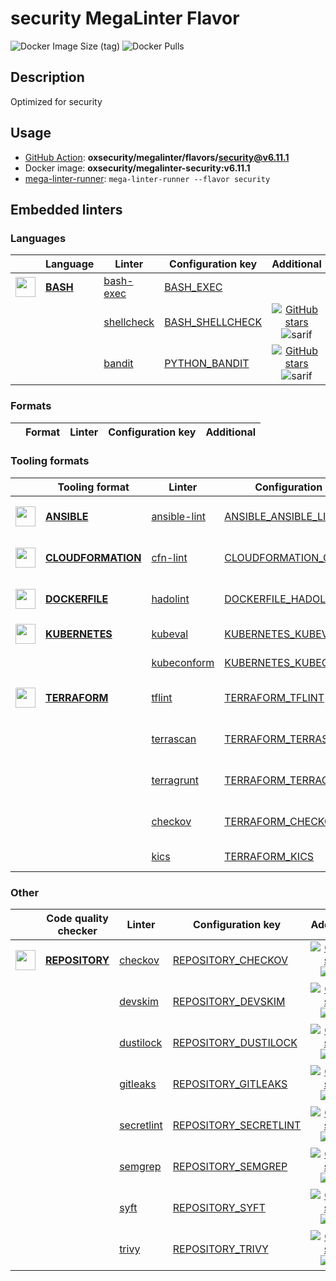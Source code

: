 # security MegaLinter Flavor

![Docker Image Size (tag)](https://img.shields.io/docker/image-size/oxsecurity/megalinter-security/v6.11.1)
![Docker Pulls](https://img.shields.io/docker/pulls/oxsecurity/megalinter-security)

## Description

Optimized for security

## Usage

- [GitHub Action](https://oxsecurity.github.io/megalinter/6.11.1/installation/#github-action): **oxsecurity/megalinter/flavors/security@v6.11.1**
- Docker image: **oxsecurity/megalinter-security:v6.11.1**
- [mega-linter-runner](https://oxsecurity.github.io/megalinter/6.11.1/mega-linter-runner/): `mega-linter-runner --flavor security`

## Embedded linters

### Languages

|                                                                            <!-- -->                                                                            | Language                                                                     | Linter                                                                                    | Configuration key                                                                              |                                                                                      Additional                                                                                       |
|:--------------------------------------------------------------------------------------------------------------------------------------------------------------:|------------------------------------------------------------------------------|-------------------------------------------------------------------------------------------|------------------------------------------------------------------------------------------------|:-------------------------------------------------------------------------------------------------------------------------------------------------------------------------------------:|
| <img src="https://github.com/oxsecurity/megalinter/raw/main/docs/assets/icons/bash.ico" alt="" height="32px" class="megalinter-icon"></a> <!-- linter-icon --> | [**BASH**](https://oxsecurity.github.io/megalinter/6.11.1/descriptors/bash/) | [bash-exec](https://oxsecurity.github.io/megalinter/6.11.1/descriptors/bash_bash_exec/)   | [BASH_EXEC](https://oxsecurity.github.io/megalinter/6.11.1/descriptors/bash_bash_exec/)        |                                                                                                                                                                                       |
|                                                                 <!-- --> <!-- linter-icon -->                                                                  |                                                                              | [shellcheck](https://oxsecurity.github.io/megalinter/6.11.1/descriptors/bash_shellcheck/) | [BASH_SHELLCHECK](https://oxsecurity.github.io/megalinter/6.11.1/descriptors/bash_shellcheck/) | [![GitHub stars](https://img.shields.io/github/stars/koalaman/shellcheck?cacheSeconds=3600)](https://github.com/koalaman/shellcheck) ![sarif](https://shields.io/badge/-SARIF-orange) |
|                                                                 <!-- --> <!-- linter-icon -->                                                                  |                                                                              | [bandit](https://oxsecurity.github.io/megalinter/6.11.1/descriptors/python_bandit/)       | [PYTHON_BANDIT](https://oxsecurity.github.io/megalinter/6.11.1/descriptors/python_bandit/)     |        [![GitHub stars](https://img.shields.io/github/stars/PyCQA/bandit?cacheSeconds=3600)](https://github.com/PyCQA/bandit) ![sarif](https://shields.io/badge/-SARIF-orange)        |

### Formats

| <!-- --> | Format | Linter | Configuration key | Additional  |
| :---: | ----------------- | -------------- | ------------ | :-----:  |

### Tooling formats

|                                                                                 <!-- -->                                                                                 | Tooling format                                                                                   | Linter                                                                                            | Configuration key                                                                                              |                                                                                              Additional                                                                                               |
|:------------------------------------------------------------------------------------------------------------------------------------------------------------------------:|--------------------------------------------------------------------------------------------------|---------------------------------------------------------------------------------------------------|----------------------------------------------------------------------------------------------------------------|:-----------------------------------------------------------------------------------------------------------------------------------------------------------------------------------------------------:|
|    <img src="https://github.com/oxsecurity/megalinter/raw/main/docs/assets/icons/ansible.ico" alt="" height="32px" class="megalinter-icon"></a> <!-- linter-icon -->     | [**ANSIBLE**](https://oxsecurity.github.io/megalinter/6.11.1/descriptors/ansible/)               | [ansible-lint](https://oxsecurity.github.io/megalinter/6.11.1/descriptors/ansible_ansible_lint/)  | [ANSIBLE_ANSIBLE_LINT](https://oxsecurity.github.io/megalinter/6.11.1/descriptors/ansible_ansible_lint/)       |        [![GitHub stars](https://img.shields.io/github/stars/ansible/ansible-lint?cacheSeconds=3600)](https://github.com/ansible/ansible-lint) ![sarif](https://shields.io/badge/-SARIF-orange)        |
| <img src="https://github.com/oxsecurity/megalinter/raw/main/docs/assets/icons/cloudformation.ico" alt="" height="32px" class="megalinter-icon"></a> <!-- linter-icon --> | [**CLOUDFORMATION**](https://oxsecurity.github.io/megalinter/6.11.1/descriptors/cloudformation/) | [cfn-lint](https://oxsecurity.github.io/megalinter/6.11.1/descriptors/cloudformation_cfn_lint/)   | [CLOUDFORMATION_CFN_LINT](https://oxsecurity.github.io/megalinter/6.11.1/descriptors/cloudformation_cfn_lint/) | [![GitHub stars](https://img.shields.io/github/stars/aws-cloudformation/cfn-lint?cacheSeconds=3600)](https://github.com/aws-cloudformation/cfn-lint) ![sarif](https://shields.io/badge/-SARIF-orange) |
|   <img src="https://github.com/oxsecurity/megalinter/raw/main/docs/assets/icons/dockerfile.ico" alt="" height="32px" class="megalinter-icon"></a> <!-- linter-icon -->   | [**DOCKERFILE**](https://oxsecurity.github.io/megalinter/6.11.1/descriptors/dockerfile/)         | [hadolint](https://oxsecurity.github.io/megalinter/6.11.1/descriptors/dockerfile_hadolint/)       | [DOCKERFILE_HADOLINT](https://oxsecurity.github.io/megalinter/6.11.1/descriptors/dockerfile_hadolint/)         |           [![GitHub stars](https://img.shields.io/github/stars/hadolint/hadolint?cacheSeconds=3600)](https://github.com/hadolint/hadolint) ![sarif](https://shields.io/badge/-SARIF-orange)           |
|   <img src="https://github.com/oxsecurity/megalinter/raw/main/docs/assets/icons/kubernetes.ico" alt="" height="32px" class="megalinter-icon"></a> <!-- linter-icon -->   | [**KUBERNETES**](https://oxsecurity.github.io/megalinter/6.11.1/descriptors/kubernetes/)         | [kubeval](https://oxsecurity.github.io/megalinter/6.11.1/descriptors/kubernetes_kubeval/)         | [KUBERNETES_KUBEVAL](https://oxsecurity.github.io/megalinter/6.11.1/descriptors/kubernetes_kubeval/)           |                                 [![GitHub stars](https://img.shields.io/github/stars/instrumenta/kubeval?cacheSeconds=3600)](https://github.com/instrumenta/kubeval)                                  |
|                                                                      <!-- --> <!-- linter-icon -->                                                                       |                                                                                                  | [kubeconform](https://oxsecurity.github.io/megalinter/6.11.1/descriptors/kubernetes_kubeconform/) | [KUBERNETES_KUBECONFORM](https://oxsecurity.github.io/megalinter/6.11.1/descriptors/kubernetes_kubeconform/)   |                                   [![GitHub stars](https://img.shields.io/github/stars/yannh/kubeconform?cacheSeconds=3600)](https://github.com/yannh/kubeconform)                                    |
|   <img src="https://github.com/oxsecurity/megalinter/raw/main/docs/assets/icons/terraform.ico" alt="" height="32px" class="megalinter-icon"></a> <!-- linter-icon -->    | [**TERRAFORM**](https://oxsecurity.github.io/megalinter/6.11.1/descriptors/terraform/)           | [tflint](https://oxsecurity.github.io/megalinter/6.11.1/descriptors/terraform_tflint/)            | [TERRAFORM_TFLINT](https://oxsecurity.github.io/megalinter/6.11.1/descriptors/terraform_tflint/)               |    [![GitHub stars](https://img.shields.io/github/stars/terraform-linters/tflint?cacheSeconds=3600)](https://github.com/terraform-linters/tflint) ![sarif](https://shields.io/badge/-SARIF-orange)    |
|                                                                      <!-- --> <!-- linter-icon -->                                                                       |                                                                                                  | [terrascan](https://oxsecurity.github.io/megalinter/6.11.1/descriptors/terraform_terrascan/)      | [TERRAFORM_TERRASCAN](https://oxsecurity.github.io/megalinter/6.11.1/descriptors/terraform_terrascan/)         |          [![GitHub stars](https://img.shields.io/github/stars/accurics/terrascan?cacheSeconds=3600)](https://github.com/accurics/terrascan) ![sarif](https://shields.io/badge/-SARIF-orange)          |
|                                                                      <!-- --> <!-- linter-icon -->                                                                       |                                                                                                  | [terragrunt](https://oxsecurity.github.io/megalinter/6.11.1/descriptors/terraform_terragrunt/)    | [TERRAFORM_TERRAGRUNT](https://oxsecurity.github.io/megalinter/6.11.1/descriptors/terraform_terragrunt/)       |   [![GitHub stars](https://img.shields.io/github/stars/gruntwork-io/terragrunt?cacheSeconds=3600)](https://github.com/gruntwork-io/terragrunt) ![autofix](https://shields.io/badge/-autofix-green)    |
|                                                                      <!-- --> <!-- linter-icon -->                                                                       |                                                                                                  | [checkov](https://oxsecurity.github.io/megalinter/6.11.1/descriptors/terraform_checkov/)          | [TERRAFORM_CHECKOV](https://oxsecurity.github.io/megalinter/6.11.1/descriptors/terraform_checkov/)             |        [![GitHub stars](https://img.shields.io/github/stars/bridgecrewio/checkov?cacheSeconds=3600)](https://github.com/bridgecrewio/checkov) ![sarif](https://shields.io/badge/-SARIF-orange)        |
|                                                                      <!-- --> <!-- linter-icon -->                                                                       |                                                                                                  | [kics](https://oxsecurity.github.io/megalinter/6.11.1/descriptors/terraform_kics/)                | [TERRAFORM_KICS](https://oxsecurity.github.io/megalinter/6.11.1/descriptors/terraform_kics/)                   |                                      [![GitHub stars](https://img.shields.io/github/stars/checkmarx/kics?cacheSeconds=3600)](https://github.com/checkmarx/kics)                                       |

### Other

|                                                                             <!-- -->                                                                              | Code quality checker                                                                     | Linter                                                                                          | Configuration key                                                                                          |                                                                                        Additional                                                                                         |
|:-----------------------------------------------------------------------------------------------------------------------------------------------------------------:|------------------------------------------------------------------------------------------|-------------------------------------------------------------------------------------------------|------------------------------------------------------------------------------------------------------------|:-----------------------------------------------------------------------------------------------------------------------------------------------------------------------------------------:|
| <img src="https://github.com/oxsecurity/megalinter/raw/main/docs/assets/icons/default.ico" alt="" height="32px" class="megalinter-icon"></a> <!-- linter-icon --> | [**REPOSITORY**](https://oxsecurity.github.io/megalinter/6.11.1/descriptors/repository/) | [checkov](https://oxsecurity.github.io/megalinter/6.11.1/descriptors/repository_checkov/)       | [REPOSITORY_CHECKOV](https://oxsecurity.github.io/megalinter/6.11.1/descriptors/repository_checkov/)       |  [![GitHub stars](https://img.shields.io/github/stars/bridgecrewio/checkov?cacheSeconds=3600)](https://github.com/bridgecrewio/checkov) ![sarif](https://shields.io/badge/-SARIF-orange)  |
|                                                                   <!-- --> <!-- linter-icon -->                                                                   |                                                                                          | [devskim](https://oxsecurity.github.io/megalinter/6.11.1/descriptors/repository_devskim/)       | [REPOSITORY_DEVSKIM](https://oxsecurity.github.io/megalinter/6.11.1/descriptors/repository_devskim/)       |     [![GitHub stars](https://img.shields.io/github/stars/microsoft/DevSkim?cacheSeconds=3600)](https://github.com/microsoft/DevSkim) ![sarif](https://shields.io/badge/-SARIF-orange)     |
|                                                                   <!-- --> <!-- linter-icon -->                                                                   |                                                                                          | [dustilock](https://oxsecurity.github.io/megalinter/6.11.1/descriptors/repository_dustilock/)   | [REPOSITORY_DUSTILOCK](https://oxsecurity.github.io/megalinter/6.11.1/descriptors/repository_dustilock/)   |   [![GitHub stars](https://img.shields.io/github/stars/Checkmarx/dustilock?cacheSeconds=3600)](https://github.com/Checkmarx/dustilock) ![sarif](https://shields.io/badge/-SARIF-orange)   |
|                                                                   <!-- --> <!-- linter-icon -->                                                                   |                                                                                          | [gitleaks](https://oxsecurity.github.io/megalinter/6.11.1/descriptors/repository_gitleaks/)     | [REPOSITORY_GITLEAKS](https://oxsecurity.github.io/megalinter/6.11.1/descriptors/repository_gitleaks/)     |  [![GitHub stars](https://img.shields.io/github/stars/zricethezav/gitleaks?cacheSeconds=3600)](https://github.com/zricethezav/gitleaks) ![sarif](https://shields.io/badge/-SARIF-orange)  |
|                                                                   <!-- --> <!-- linter-icon -->                                                                   |                                                                                          | [secretlint](https://oxsecurity.github.io/megalinter/6.11.1/descriptors/repository_secretlint/) | [REPOSITORY_SECRETLINT](https://oxsecurity.github.io/megalinter/6.11.1/descriptors/repository_secretlint/) | [![GitHub stars](https://img.shields.io/github/stars/secretlint/secretlint?cacheSeconds=3600)](https://github.com/secretlint/secretlint) ![sarif](https://shields.io/badge/-SARIF-orange) |
|                                                                   <!-- --> <!-- linter-icon -->                                                                   |                                                                                          | [semgrep](https://oxsecurity.github.io/megalinter/6.11.1/descriptors/repository_semgrep/)       | [REPOSITORY_SEMGREP](https://oxsecurity.github.io/megalinter/6.11.1/descriptors/repository_semgrep/)       |  [![GitHub stars](https://img.shields.io/github/stars/returntocorp/semgrep?cacheSeconds=3600)](https://github.com/returntocorp/semgrep) ![sarif](https://shields.io/badge/-SARIF-orange)  |
|                                                                   <!-- --> <!-- linter-icon -->                                                                   |                                                                                          | [syft](https://oxsecurity.github.io/megalinter/6.11.1/descriptors/repository_syft/)             | [REPOSITORY_SYFT](https://oxsecurity.github.io/megalinter/6.11.1/descriptors/repository_syft/)             |          [![GitHub stars](https://img.shields.io/github/stars/anchore/syft?cacheSeconds=3600)](https://github.com/anchore/syft) ![sarif](https://shields.io/badge/-SARIF-orange)          |
|                                                                   <!-- --> <!-- linter-icon -->                                                                   |                                                                                          | [trivy](https://oxsecurity.github.io/megalinter/6.11.1/descriptors/repository_trivy/)           | [REPOSITORY_TRIVY](https://oxsecurity.github.io/megalinter/6.11.1/descriptors/repository_trivy/)           |    [![GitHub stars](https://img.shields.io/github/stars/aquasecurity/trivy?cacheSeconds=3600)](https://github.com/aquasecurity/trivy) ![sarif](https://shields.io/badge/-SARIF-orange)    |

